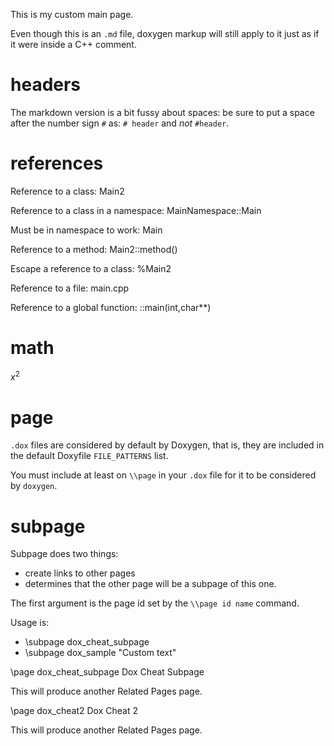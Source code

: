 This is my custom main page.

Even though this is an `.md` file,
doxygen markup will still apply to it just as if it were inside a C++ comment.

# headers

The markdown version is a bit fussy about spaces: be sure to put a space after the
number sign `#` as: `# header` and *not* `#header`.

# references

Reference to a class: Main2

Reference to a class in a namespace: MainNamespace::Main

Must be in namespace to work: Main

Reference to a method: Main2::method()

Escape a reference to a class: %Main2

Reference to a file: main.cpp

Reference to a global function: ::main(int,char**)

# math

$x^2$

# page

`.dox` files are considered by default by Doxygen, that is,
they are included in the default Doxyfile `FILE_PATTERNS` list.

You must include at least on `\\page` in your `.dox` file for it to be considered by `doxygen`.

# subpage

Subpage does two things:

- create links to other pages
- determines that the other page will be a subpage of this one.

The first argument is the page id set by the `\\page id name` command.

Usage is:

- \subpage dox_cheat_subpage
- \subpage dox_sample "Custom text"

\page dox_cheat_subpage Dox Cheat Subpage

This will produce another Related Pages page.

\page dox_cheat2 Dox Cheat 2

This will produce another Related Pages page.
